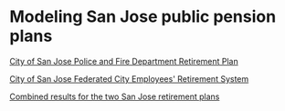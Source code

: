# Modeling San Jose public pension plans

[City of San Jose Police and Fire Department Retirement Plan](Results_SJPF_v(1.0).nb.html)

[City of San Jose Federated City Employees' Retirement System](Results_SJFC_v(1.0).nb.html)

[Combined results for the two San Jose retirement plans](Results_SJ_v(1.0).nb.html)